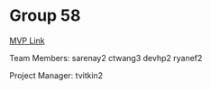 # Group 58

[MVP Link](https://docs.google.com/document/d/1OU48_LfyZlF-EPa4TtiCZtD7WZEx7FTuGEGT24JFQDw/edit?usp=sharing)

Team Members: 
sarenay2
ctwang3
devhp2
ryanef2


Project Manager: tvitkin2
